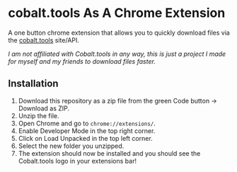 # cobalt.tools As A Chrome Extension
A one button chrome extension that allows you to quickly download files via the [cobalt.tools](https://cobalt.tools) site/API.

*I am not affiliated with Cobalt.tools in any way, this is just a project I made for myself and my friends to download files faster.*

## Installation
1. Download this repository as a zip file from the green Code button -> Download as ZIP.
2. Unzip the file.
3. Open Chrome and go to `chrome://extensions/`.
4. Enable Developer Mode in the top right corner.
5. Click on Load Unpacked in the top left corner.
6. Select the new folder you unzipped.
7. The extension should now be installed and you should see the Cobalt.tools logo in your extensions bar!
